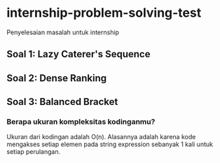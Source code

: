 # internship-problem-solving-test
Penyelesaian masalah untuk internship
## Soal 1: Lazy Caterer's Sequence
## Soal 2: Dense Ranking
## Soal 3: Balanced Bracket
### Berapa ukuran kompleksitas kodinganmu?
Ukuran dari kodingan adalah O(n). Alasannya adalah karena kode mengakses setiap elemen pada string expression sebanyak 1 kali untuk setiap perulangan.